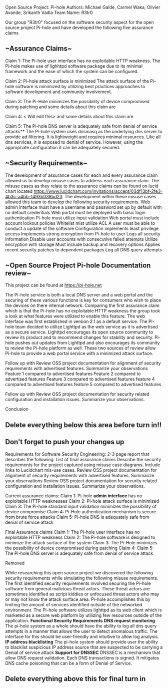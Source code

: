 Open Source Project:  Pi-hole
Authors:              Michael Galde, Carmel Waka, Olivier Avande, Srikanth Vadla
Team Name:            R3tr0

Our group "R3tr0" focused on the software security aspect for the open source project Pi-hole and have developed the following five assurance claims

~Assurance Claims~
-------------------
Claim 1: The Pi-hole user interface has no exploitable HTTP weakness.
The Pi-hole makes use of lighhtpd software package due to its minimal framework and the ease of which the system can be configured.

Claim 2: Pi-hole attack surface is minimized
The attack surface of the Pi-hole software is minimized by utilizing best practices approaches to software development and community involvement.

Claim 3: The Pi-Hole minimizes the possibility of device compromised during patching
and some details about this claim are

Claim 4: <  Will edit this>
and some details about this claim are

Claim 5: The Pi-hole DNS server is adequately safe from denial of service attacks**
The Pi-hole system uses dnsmasq as the underlying dns server to provide ad filtering. It is lightweight and requires minimal resources.
Like all dns services, it is exposed to denial of service. However, using the appropriate configuration it can be adequately secured.

~Security Requirements~
-----------------------
The development of assurance cases for each and every assurance claim allowed us to develop misuse cases to address each assurance claim. The misuse cases as they relate to the assurance claims can be found on lucid chart located https://www.lucidchart.com/invitations/accept/03df13bf-2fe3-4b3c-a4bb-1493b038bd23. The development within these misuse cases allowed this team to develop the following security requirements.
Web admin interface must have a username and password set up by default with no default credentials
Web portal must be deployed with basic login authentication
Pi-hole must utilize input validation
Web portal must include account lockout policies
Whitelist mist utilize ACL
A user must be able to conduct a update of the software
Configuration implements least privilege access
Implements strong encryption from Pi-hole to user
Logs all security information
Disable user accounts with consecutive failed attempts
Utilize encryption with storage
Must include backup and recovery options
Applies recent security patches to dependent packages
Log all DNS query attempts

~Open Source Project Pi-hole Documentation review~
--------------------------------------------------
This project can be found at https://pi-hole.net

The Pi-hole service is both a local DNS server and a web portal and the securing of these various functions is key for consumers who wish to place the devices on there internal network. Comparing the first assurance claim which is that the Pi-hole has no exploitable HTTP weakness the group took a look at what features were utilized to enable this feature. The web interface was first established in version 2.1 as a default service. The Pi-hole team decided to utilize Lighttpd as the web service as it is advertised as a secure service. Lighttpd encourages its open source community to review its product and to recommend changes for stability and security. Pi-hole pushes out updates from Lighttpd and also encourages its community to review the Pi-hole platform as well. These two sources of review allow Pi-hole to provide a web portal service with a minimized attack surface.

Follow up with Review OSS project documentation for alignment of security requirements with advertised features. Summarize your observations
Feature 1 compared to advertised features
Feature 2 compared to advertised features
Feature 3 compared to advertised features
feature 4 compared to advertised features
feature 5 compared to advertised features

Follow up with Review OSS project documentation for security related configuration and installation issues. Summarize your observations.

Conclusion
























## Delete everything below this area before turn in!!

## Don't forget to push your changes up

Requirements for Software Security Engineering: 2-3 page report that describes the following:
List of final assurance claims
Describe the security requirements for the project captured using misuse case diagrams. Include links to Lucidchart mis-use cases.
Review OSS project documentation for alignment of security requirements with advertised features. Summarize your observations
Review OSS project documentation for security related configuration and installation issues. Summarize your observations.


Current assurance claims:
Claim 1: Pi-hole **admin interface** has no exploitable HTTP weaknesses
Claim 2: Pi-hole attack surface is minimized
Claim 3: The Pi-hole standard input validation minimizes the possibility of device compromise
Claim 4: Pi-Hole authentication mechanism is secure from brute force attacks
Claim 5: Pi-hole DNS is adequately safe from denial of service attack

Final Assurance claims
Claim 1: The Pi-hole user interface has no exploitable HTTP weakness
Claim 2: The Pi-hole software is designed to minimize the attack surface of the system
Claim 3: The Pi-Hole minimizes the possibility of device compromised during patching
Claim 4:
Claim 5: The Pi-hole DNS server is adequately safe from denial of service attack






Removed

While researching this open source project we discovered the following security requirements while simulating the following misuse requirements.
The first identified security requirements involved securing the Pi-hole software from general malicious threat actors. These threat actors are sometimes identified as script kiddies or unfocused threat actors who may or may not know the attack surface area. Pi-hole accomplishes this by limiting the amount of services identified outside of the networked environment. The Pi-hole software utilizes lighttpd as its web client which is marketed as a secure web platform by utilizing few resources outside of the application.
**Functional Security Requirements**
**DNS request monitoring**
The pi-hole system as a whole should have the ability to log all dns query attempts in a manner that allows the user to detect anomalous traffic. The interface for this
should be user-friendly and intuitive to allow log analysis.
**IP address blacklisting**
The pi-hole system should provide user the ability to blacklist suspicious IP address source that are suspected to be carrying a Denial of service attack
**Support for DNSSEC**
DNSSEC is a mechanism that allow DNS request validation. Each DNS transactions is signed. It mitigates DNS cache poisoning that can be a form of Denial of Service.








## Delete everything above this for final turn in

